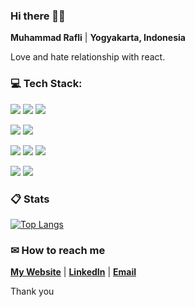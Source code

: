 ###  Hi there 👋🏼

**Muhammad Rafli** | **Yogyakarta, Indonesia**

Love and hate relationship with react.

###  💻 Tech Stack:

[![](https://img.shields.io/badge/JavaScript-323330?style=for-the-badge&logo=javascript&logoColor=F7DF1E)](https://javascript.com/) [![](https://img.shields.io/badge/React-20232A?style=for-the-badge&logo=react&logoColor=61DAFB)](https://reactjs.org/) [![](https://img.shields.io/badge/Tailwind_CSS-38B2AC?style=for-the-badge&logo=tailwind-css&logoColor=white)](https://tailwindcss.com/)

[![](https://img.shields.io/badge/Node.js-339933?style=for-the-badge&logo=nodedotjs&logoColor=white)](https://nodejs.org/) [![](https://img.shields.io/badge/Express.js-000000?style=for-the-badge&logo=express&logoColor=white)](https://expressjs.com/)

[![](https://img.shields.io/badge/firebase-ffca28?style=for-the-badge&logo=firebase&logoColor=black)](https://firebase.google.com/) [![](https://img.shields.io/badge/MongoDB-4EA94B?style=for-the-badge&logo=mongodb&logoColor=white)](https://mongodb.com/) [![](https://img.shields.io/badge/MySQL-005C84?style=for-the-badge&logo=mysql&logoColor=white)](https://mysql.com/)

[![](https://img.shields.io/badge/Figma-F24E1E?style=for-the-badge&logo=figma&logoColor=white)](https://figma.com/) [![](https://img.shields.io/badge/Adobe%20Illustrator-FF9A00?style=for-the-badge&logo=adobe%20illustrator&logoColor=white)](https://www.adobe.com/)

###  📋 Stats

[![Top Langs](https://github-readme-stats.vercel.app/api/top-langs/?username=plirapli&theme=material-palenight&layout=compact)](https://github.com/plirapli/)

###  ✉ How to reach me

**[My Website](https://plirapli.vercel.app/)** | **[LinkedIn](https://www.linkedin.com/in/mrafli/)** | **[Email](mailto:mrafli.work@gmail.com)**

Thank you

